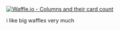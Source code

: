 [![Waffle.io - Columns and their card count](https://badge.waffle.io/kissge/waffle-oishii.svg?columns=all)](https://waffle.io/kissge/waffle-oishii)

i like big waffles very much
